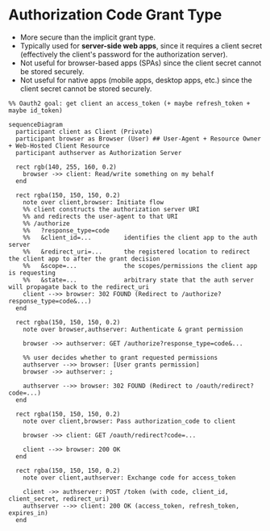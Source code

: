 # Authorization Code Grant Type

- More secure than the implicit grant type.
- Typically used for **server-side web apps**, since it requires a client secret (effectively the client's password for the authorization server).
- Not useful for browser-based apps (SPAs) since the client secret cannot be stored securely.
- Not useful for native apps (mobile apps, desktop apps, etc.) since the client secret cannot be stored securely.

```mermaid
%% Oauth2 goal: get client an access_token (+ maybe refresh_token + maybe id_token)

sequenceDiagram
  participant client as Client (Private)
  participant browser as Browser (User) ## User-Agent + Resource Owner + Web-Hosted Client Resource
  participant authserver as Authorization Server

  rect rgb(140, 255, 160, 0.2)
    browser ->> client: Read/write something on my behalf
  end

  rect rgba(150, 150, 150, 0.2)
    note over client,browser: Initiate flow
    %% client constructs the authorization server URI
    %% and redirects the user-agent to that URI
    %% /authorize
    %%   ?response_type=code
    %%   &client_id=...         identifies the client app to the auth server
    %%   &redirect_uri=...      the registered location to redirect the client app to after the grant decision
    %%   &scope=...             the scopes/permissions the client app is requesting
    %%   &state=...             arbitrary state that the auth server will propagate back to the redirect_uri
    client -->> browser: 302 FOUND (Redirect to /authorize?response_type=code&...)
  end

  rect rgba(150, 150, 150, 0.2)
    note over browser,authserver: Authenticate & grant permission

    browser ->> authserver: GET /authorize?response_type=code&...

    %% user decides whether to grant requested permissions
    authserver -->> browser: [User grants permission]
    browser ->> authserver: ;

    authserver -->> browser: 302 FOUND (Redirect to /oauth/redirect?code=...)
  end

  rect rgba(150, 150, 150, 0.2)
    note over client,browser: Pass authorization_code to client

    browser ->> client: GET /oauth/redirect?code=...

    client -->> browser: 200 OK
  end

  rect rgba(150, 150, 150, 0.2)
    note over client,authserver: Exchange code for access_token

    client ->> authserver: POST /token (with code, client_id, client_secret, redirect_uri)
    authserver -->> client: 200 OK (access_token, refresh_token, expires_in)
  end
```
